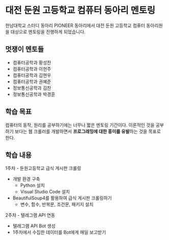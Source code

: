 # 대전 둔원 고등학교 컴퓨터 동아리 멘토링
한남대학교 스터디 동아리 PIONEER 동아리에서 대전 둔원 고등학교 컴퓨터 동아리원을 대상으로 멘토링을 진행하게 되었습니다.

## 멋쟁이 멘토들
* 컴퓨터공학과 황성찬
* 컴퓨터공학과 이헌주
* 컴퓨터공학과 김현우
* 컴퓨터공학과 권예준
* 정보통신공학과 김찬
* 정보통신공학과 박경훈

## 학습 목표
컴퓨터의 동작, 원리를 공부하기에는 너무나 짧은 멘토링 기간이다.
이론적인 것을 공부하기 보다는 웹 크롤러를 개발하면서 **프로그래밍에 대한 흥미를 유발**하는 것을 목표로 한다.

## 학습 내용
1주차 - 둔원고등학교 급식 게시판 크롤링
* 개발 환경 구축
  * Python 설치
  * Visual Studio Code 설치
* BeautifulSoup4를 활용하여 급식 게시판 크롤링하기
  * 변수, 함수, 반복문, 조건문, 패키지 설치

2주차 - 텔레그램 API 연동
* 텔레그램 API Bot 생성
* 1주차에서 수집한 데이터를 Bot에게 매일 보고받기